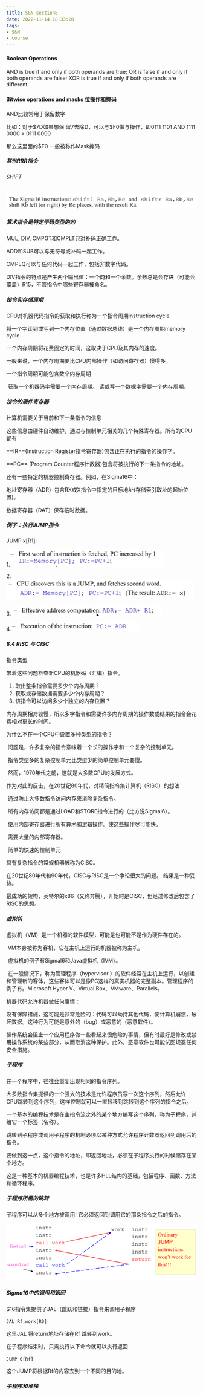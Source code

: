 ```yaml
---
title: S&N section8
date: 2022-11-14 18:33:28
tags:
- S&N
- course
---
```


#### Boolean Operations

AND is true if and only if both operands are true; 
OR is false if and only if both operands are false; 
XOR is true if and only if both operands are different.

#### Bitwise operations and masks 位操作和掩码

AND比较常用于保留数字

比如：对于\$7D如果想保 留7去除D，可以与\$F0做与操作，即0111 1101 AND 1111 0000 = 0111 0000

那么这里面的\$F0 一般被称作Mask掩码

##### 其他RRR指令

###### SHIFT

![image-20221114190329722](S-N-section8/image-20221114190329722.png)

##### 算术指令是特定于码类型的的 

MUL, DIV, CMPGT和CMPLT只对补码正确工作。

ADD和SUB可以与无符号或补码一起工作。

CMPEQ可以与任何代码一起工作，包括非数字代码。

DIV指令的特点是产生两个输出值：一个商和一个余数。余数总是会存进（可能会覆盖）R15，不管指令中哪些寄存器被命名。

##### 指令和存储周期

CPU对机器代码指令的获取和执行称为一个指令周期instruction cycle

将一个字读到或写到一个内存位置（通过数据总线）是一个内存周期memory cycle

一个内存周期将花费固定的时间，这取决于CPU及其内存的速度。

一般来说，一个内存周期要比CPU内部操作（如访问寄存器）慢得多。

一个指令周期可能包含数个内存周期

​		获取一个机器码字需要一个内存周期。 读或写一个数据字需要一个内存周期。

##### 指令的硬件寄存器

计算机需要关于当前和下一条指令的信息

这些信息由硬件自动维护，通过与控制单元相关的几个特殊寄存器。所有的CPU都有

==IR==(Instruction Register指令寄存器)包含正在执行的指令的操作字。

==PC== (Program Counter程序计数器)包含将被执行的下一条指令的地址。

还有一些特定的机器控制寄存器。例如，在Sigma16中： 

地址寄存器（ADR）包含RX或X指令中指定的目标地址(存储索引取址的起始位置)。

数据寄存器（DAT）保存临时数据。

##### 例子：执行JUMP指令

JUMP x[R1]:

1.![image-20221205191906592](S-N-section8/image-20221205191906592.png)

2.![image-20221205192101895](S-N-section8/image-20221205192101895.png)

3.![image-20221205192443576](S-N-section8/image-20221205192443576.png)

4.![image-20221205192501051](S-N-section8/image-20221205192501051.png)

##### 8.4 RISC 与 CISC

指令类型 

带着这些问题检查新CPU的机器码（汇编）指令。

1. 取出整条指令需要多少个内存周期？
2. 获取或存储数据需要多少个内存周期？
3. 该指令可以访问多少个独立的内存位置？

内存周期相对较慢，所以多字指令和需要许多内存周期的操作数或结果的指令会花费相对更长的时间。

为什么不在一个CPU中设置多种类型的指令？

​	问题是，许多复杂的指令意味着一个长的操作字和一个复杂的控制单元。

​	指令类型多的复杂控制单元比类型少的简单控制单元要慢。

​	然而，1970年代之前，这就是大多数CPU的发展方式。

作为对此的反击，在20世纪80年代，对精简指令集计算机（RISC）的想法

​	通过防止大多数指令访问内存来消除复杂指令。

​	所有内存访问都是通过LOAD和STORE指令进行的（比方说Sigmal6）。

​	使用内部寄存器进行所有算术和逻辑操作。使这些操作尽可能快。

​	需要大量的内部寄存器。 

​	简单的快速的控制单元

具有复杂指令的常规机器被称为CISC。

在20世纪80年代和90年代，CISC与RISC是一个争论很大的问题。  结果是一种妥协。

最成功的架构，英特尔的x86（又称奔腾），开始时是CISC，但经过修改后包含了RISC的思想。

##### 虚拟机

虚拟机（VM）是一个机器的软件模型，可能是也可能不是作为硬件存在的。

​	VM本身被称为客机，它在主机上运行的机器被称为主机。

​	虚拟机的例子有Sigmal6和Java虚拟机（IVM）。

​	在一般情况下，称为管理程序（hypervisor ）的软件经常在主机上运行，以创建和管理新的客体，这些客体可以是像PC这样的真实机器的完整副本。管理程序的例子有。Microsoft Hyper V、Virtual Box、VMware、Parallels。

机器代码允许机器做任何事情： 

没有保障措施，这可能是非常危险的：代码可以劫持其他代码，使计算机崩溃，破坏数据。这种行为可能是意外的（bug）或恶意的（恶意软件）。

操作系统会阻止一个应用程序做一些看起来很危险的事情，但有时最好是修改或禁用操作系统的某些部分，从而取消这种保护。此外，恶意软件也可能试图规避任何安全措施。

##### 子程序

在一个程序中，往往会重复出现相同的指令序列。

大多数指令集提供的一个强大的技术是允许程序员写一次这个序列，然后允许CPU跳转到这个序列，这样控制就可以一直转移到跳转到这个序列的指令之后。

一个基本的编程技术是在主指令流之外的某个地方编写这个序列，称为子程序，并给它一个标签（名称）。

 跳转到子程序或调用子程序的机制必须以某种方式允许程序计数器返回到调用后的指令。

要做到这一点，这个指令的地址，即返回地址，必须在子程序执行的时候储存在某个地方。

 这是一种基本的机器编程技术，也是许多HLL结构的基础，包括程序、函数、方法和循环程序。

##### 子程序所需的跳转

子程序可以从多个地方被调用! 它必须返回到调用它的那条指令之后的指令。

![image-20221206011328973](S-N-section8/image-20221206011328973.png)

##### Sigma16中的调用和返回

S16指令集提供了JAL（跳跃和链接）指令来调用子程序

``JAL Rf,work[R0]``

这里JAL 将return地址存储在Rf 跳转到work。

在子程序结束时，只需执行以下命令就可以执行返回

``JUMP 0[Rf]``

这个JUMP将根据Rf的内容去到一个不同的目的地。

##### 子程序和堆栈

